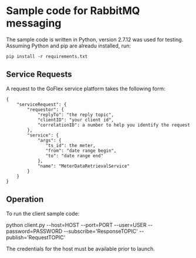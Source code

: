 # Sample code for RabbitMQ messaging

The sample code is written in Python, version 2.7.12 was used for testing.
Assuming Python and pip are alreadu installed, run:

``` 
pip install -r requirements.txt
``` 


## Service Requests

A request to the GoFlex service platform takes the following form:

``` 
{
    "serviceRequest": {
        "requestor": {
            "replyTo": "the reply topic",
            "clientID": "your client id", 
            "correlationID": a number to help you identify the request
        },
        "service": {
            "args": {
               "ts_id": the meter, 
               "from": "date range begin",
               "to": "date range end" 
            },
            "name": "MeterDataRetrievalService"
        }
    }
}

``` 

## Operation

To run the client sample code:

python client.py --host=HOST --port=PORT --user=USER --password=PASSWORD --subscribe='ResponseTOPIC' --publish='RequestTOPIC'

The credentials for the host must be available prior to launch.

